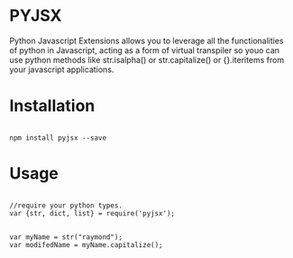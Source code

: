 PYJSX
=====

Python Javascript Extensions allows you to leverage all the functionalities of
python in Javascript, acting as a form of virtual transpiler so youo can use
python methods like str.isalpha() or str.capitalize() or {}.iteritems from your
javascript applications.


# Installation

```shell

npm install pyjsx --save

```

# Usage

```node

//require your python types.
var {str, dict, list} = require('pyjsx');


var myName = str("raymond");
var modifedName = myName.capitalize();

```
